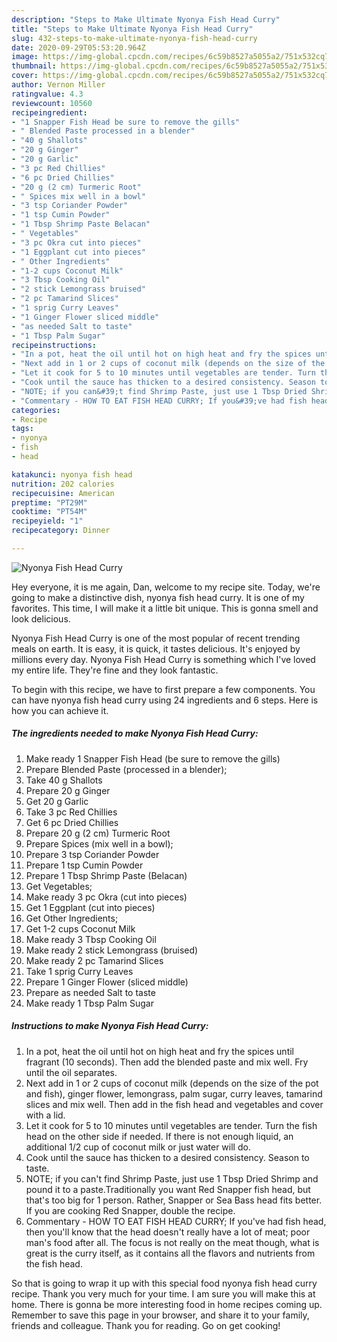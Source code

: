 ```yaml
---
description: "Steps to Make Ultimate Nyonya Fish Head Curry"
title: "Steps to Make Ultimate Nyonya Fish Head Curry"
slug: 432-steps-to-make-ultimate-nyonya-fish-head-curry
date: 2020-09-29T05:53:20.964Z
image: https://img-global.cpcdn.com/recipes/6c59b8527a5055a2/751x532cq70/nyonya-fish-head-curry-recipe-main-photo.jpg
thumbnail: https://img-global.cpcdn.com/recipes/6c59b8527a5055a2/751x532cq70/nyonya-fish-head-curry-recipe-main-photo.jpg
cover: https://img-global.cpcdn.com/recipes/6c59b8527a5055a2/751x532cq70/nyonya-fish-head-curry-recipe-main-photo.jpg
author: Vernon Miller
ratingvalue: 4.3
reviewcount: 10560
recipeingredient:
- "1 Snapper Fish Head be sure to remove the gills"
- " Blended Paste processed in a blender"
- "40 g Shallots"
- "20 g Ginger"
- "20 g Garlic"
- "3 pc Red Chillies"
- "6 pc Dried Chillies"
- "20 g (2 cm) Turmeric Root"
- " Spices mix well in a bowl"
- "3 tsp Coriander Powder"
- "1 tsp Cumin Powder"
- "1 Tbsp Shrimp Paste Belacan"
- " Vegetables"
- "3 pc Okra cut into pieces"
- "1 Eggplant cut into pieces"
- " Other Ingredients"
- "1-2 cups Coconut Milk"
- "3 Tbsp Cooking Oil"
- "2 stick Lemongrass bruised"
- "2 pc Tamarind Slices"
- "1 sprig Curry Leaves"
- "1 Ginger Flower sliced middle"
- "as needed Salt to taste"
- "1 Tbsp Palm Sugar"
recipeinstructions:
- "In a pot, heat the oil until hot on high heat and fry the spices until fragrant (10 seconds). Then add the blended paste and mix well. Fry until the oil separates."
- "Next add in 1 or 2 cups of coconut milk (depends on the size of the pot and fish), ginger flower, lemongrass, palm sugar, curry leaves, tamarind slices and mix well. Then add in the fish head and vegetables and cover with a lid."
- "Let it cook for 5 to 10 minutes until vegetables are tender. Turn the fish head on the other side if needed. If there is not enough liquid, an additional 1/2 cup of coconut milk or just water will do."
- "Cook until the sauce has thicken to a desired consistency. Season to taste."
- "NOTE; if you can&#39;t find Shrimp Paste, just use 1 Tbsp Dried Shrimp and pound it to a paste.Traditionally you want Red Snapper fish head, but that&#39;s too big for 1 person. Rather, Snapper or Sea Bass head fits better. If you are cooking Red Snapper, double the recipe."
- "Commentary - HOW TO EAT FISH HEAD CURRY; If you&#39;ve had fish head, then you&#39;ll know that the head doesn&#39;t really have a lot of meat; poor man&#39;s food after all. The focus is not really on the meat though, what is great is the curry itself, as it contains all the flavors and nutrients from the fish head."
categories:
- Recipe
tags:
- nyonya
- fish
- head

katakunci: nyonya fish head 
nutrition: 202 calories
recipecuisine: American
preptime: "PT29M"
cooktime: "PT54M"
recipeyield: "1"
recipecategory: Dinner

---
```



![Nyonya Fish Head Curry](https://img-global.cpcdn.com/recipes/6c59b8527a5055a2/751x532cq70/nyonya-fish-head-curry-recipe-main-photo.jpg)

Hey everyone, it is me again, Dan, welcome to my recipe site. Today, we're going to make a distinctive dish, nyonya fish head curry. It is one of my favorites. This time, I will make it a little bit unique. This is gonna smell and look delicious.



Nyonya Fish Head Curry is one of the most popular of recent trending meals on earth. It is easy, it is quick, it tastes delicious. It's enjoyed by millions every day. Nyonya Fish Head Curry is something which I've loved my entire life. They're fine and they look fantastic.


To begin with this recipe, we have to first prepare a few components. You can have nyonya fish head curry using 24 ingredients and 6 steps. Here is how you can achieve it.

<!--inarticleads1-->

##### The ingredients needed to make Nyonya Fish Head Curry:

1. Make ready 1 Snapper Fish Head (be sure to remove the gills)
1. Prepare  Blended Paste (processed in a blender);
1. Take 40 g Shallots
1. Prepare 20 g Ginger
1. Get 20 g Garlic
1. Take 3 pc Red Chillies
1. Get 6 pc Dried Chillies
1. Prepare 20 g (2 cm) Turmeric Root
1. Prepare  Spices (mix well in a bowl);
1. Prepare 3 tsp Coriander Powder
1. Prepare 1 tsp Cumin Powder
1. Prepare 1 Tbsp Shrimp Paste (Belacan)
1. Get  Vegetables;
1. Make ready 3 pc Okra (cut into pieces)
1. Get 1 Eggplant (cut into pieces)
1. Get  Other Ingredients;
1. Get 1-2 cups Coconut Milk
1. Make ready 3 Tbsp Cooking Oil
1. Make ready 2 stick Lemongrass (bruised)
1. Make ready 2 pc Tamarind Slices
1. Take 1 sprig Curry Leaves
1. Prepare 1 Ginger Flower (sliced middle)
1. Prepare as needed Salt to taste
1. Make ready 1 Tbsp Palm Sugar




<!--inarticleads2-->

##### Instructions to make Nyonya Fish Head Curry:

1. In a pot, heat the oil until hot on high heat and fry the spices until fragrant (10 seconds). Then add the blended paste and mix well. Fry until the oil separates.
1. Next add in 1 or 2 cups of coconut milk (depends on the size of the pot and fish), ginger flower, lemongrass, palm sugar, curry leaves, tamarind slices and mix well. Then add in the fish head and vegetables and cover with a lid.
1. Let it cook for 5 to 10 minutes until vegetables are tender. Turn the fish head on the other side if needed. If there is not enough liquid, an additional 1/2 cup of coconut milk or just water will do.
1. Cook until the sauce has thicken to a desired consistency. Season to taste.
1. NOTE; if you can&#39;t find Shrimp Paste, just use 1 Tbsp Dried Shrimp and pound it to a paste.Traditionally you want Red Snapper fish head, but that&#39;s too big for 1 person. Rather, Snapper or Sea Bass head fits better. If you are cooking Red Snapper, double the recipe.
1. Commentary - HOW TO EAT FISH HEAD CURRY; If you&#39;ve had fish head, then you&#39;ll know that the head doesn&#39;t really have a lot of meat; poor man&#39;s food after all. The focus is not really on the meat though, what is great is the curry itself, as it contains all the flavors and nutrients from the fish head.




So that is going to wrap it up with this special food nyonya fish head curry recipe. Thank you very much for your time. I am sure you will make this at home. There is gonna be more interesting food in home recipes coming up. Remember to save this page in your browser, and share it to your family, friends and colleague. Thank you for reading. Go on get cooking!
